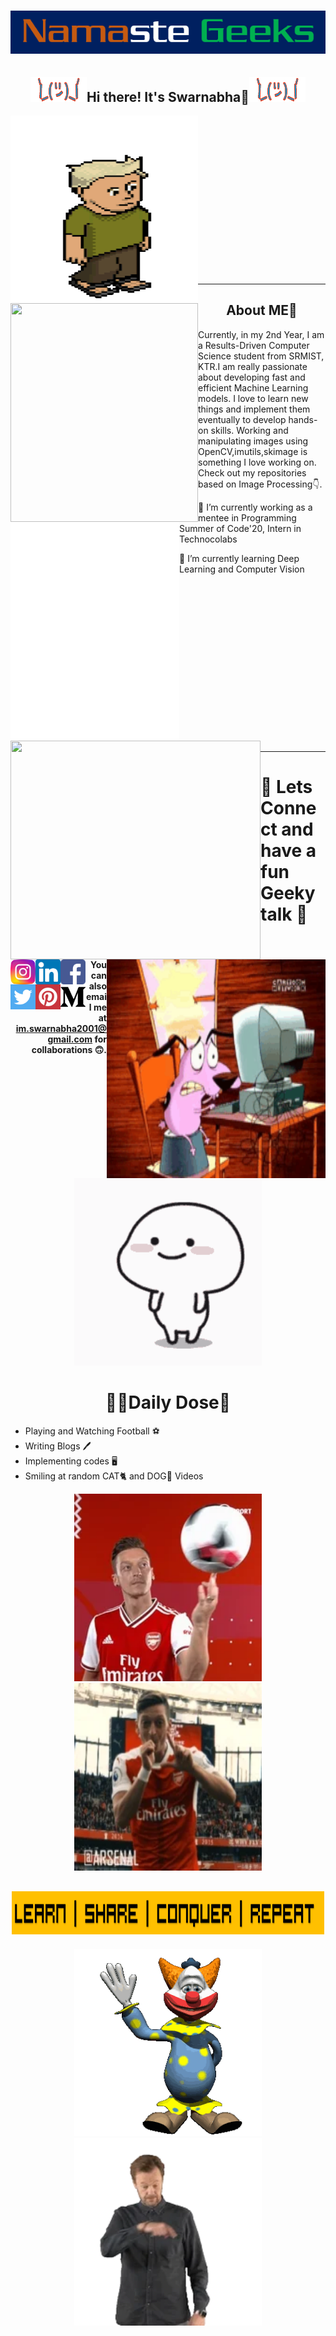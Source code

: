 # <div align="center" ><img src="https://github.com/sd2001/sd2001/blob/master/Screenshot_9.png"></div>
## <div align="center" ><img width="90" height="40" src="https://github.com/sd2001/sd2001/blob/master/giphy%20(2).gif">Hi there! It's Swarnabha👋<img width="90" height="40" src="https://github.com/sd2001/sd2001/blob/master/giphy%20(2).gif"> </div>
  
<p >
  <img align="left" width="300" height="300" src="https://github.com/sd2001/sd2001/blob/master/200w%20(3).webp">
  <img align="left" width="300" height="350" src="https://github.com/sd2001/sd2001/blob/master/giphy.gif">
  <img align="left" width="270" height="350" src="https://github.com/sd2001/sd2001/blob/master/giphy%20(1).gif">
</p>

<br /><br /><br /><br /><br /><br /><br /><br /><br /><br /><br /><br /><br /><br /><br />
<hr/>

## <div align="center" >About ME👋 </div>

Currently, in my 2nd Year, I am a Results-Driven Computer Science student from SRMIST, KTR.I am really passionate about developing fast and efficient Machine Learning models. I love to learn new things and implement them eventually to develop hands-on skills. Working and manipulating images using OpenCV,imutils,skimage is something I love working on. Check out my repositories based on Image Processing👇.

🔭 I’m currently working as a mentee in Programming Summer of Code'20, Intern in Technocolabs

🌱 I’m currently learning Deep Learning and Computer Vision



<div>
  <p><img align="left" width="400" height="350" src="https://github-readme-stats.vercel.app/api?username=sd2001&show_icons=true&theme=tokyonight"></p>
  <p><img align="right" width="350" height="350" src="https://github.com/sd2001/sd2001/blob/master/tenor%20(2).gif"></p>
  <br /><br /><br /><br /><br /><br /><br /><br /><br /><br /><br /><br /><br /><br /><br />
  </div>

<hr/>

# 💬 Lets Connect and have a fun Geeky talk 📱 
<p>
  <br />
  </p>

<a href="https://www.instagram.com/__swarnabha.d__/">
  <img align="left" alt="SD | Insta" width="40px" src="https://github.com/sd2001/sd2001/blob/master/instagram.svg" />
</a>
<a href="https://www.linkedin.com/in/swarnabha-das-2001official/">
  <img align="left" alt="SD | Insta" width="40px" src="https://github.com/sd2001/sd2001/blob/master/linkedin.svg" />
</a>
<a href="https://www.facebook.com/swarnabha.das.737">
  <img align="left" alt="SD | Insta" width="40px" src="https://github.com/sd2001/sd2001/blob/master/facebook%20(1).svg" />
</a>
<a href="https://twitter.com/swarnabha_das">
  <img align="left" alt="SD | Insta" width="40px" src="https://github.com/sd2001/sd2001/blob/master/twitter.svg" />
</a>
<a href="https://in.pinterest.com/imswarnabha2001/boards/">
  <img align="left" alt="SD | Insta" width="40px" src="https://github.com/sd2001/sd2001/blob/master/pinterest.svg" />
</a>
<a href="https://medium.com/@im.swarnabha2001">
  <img align="left" alt="SD | Insta" width="40px" src="https://github.com/sd2001/sd2001/blob/master/medium.svg" />  
</a>

#### <div align="right" > You can also email me at im.swarnabha2001@gmail.com for collaborations 🙃.</div>
<p>
  <br />
  </p>

<div align="center" >
  <img width="300" height="300" src="https://github.com/sd2001/sd2001/blob/master/tenor%20(8).gif">
</div>

# <div align="center" > 🦹‍♀️Daily Dose🤖</div>

- Playing and Watching Football ️⚽️
- Writing Blogs 🖊
- Implementing codes 🖥
- Smiling at random CAT🐈 and DOG🐶 Videos

<div align="center" >
  <img width="300" height="300" src="https://github.com/sd2001/sd2001/blob/master/200w.webp">
  <img width="300" height="300" src="https://github.com/sd2001/sd2001/blob/master/200.webp">
  </div>


## <div align="center"><img width="500" height="70" src="https://github.com/sd2001/sd2001/blob/master/Screenshot_11.png"></div>
<div align="center" >
  <img width="300" height="300" src="https://github.com/sd2001/sd2001/blob/master/giphy3.gif">
  <img width="300" height="300" src="https://github.com/sd2001/sd2001/blob/master/200w%20(5).webp">
 </div>
  
  
























<!--
**sd2001/sd2001** is a ✨ _special_ ✨ repository because its `README.md` (this file) appears on your GitHub profile.

Here are some ideas to get you started:

- 🔭 I’m currently working on ...
- 🌱 I’m currently learning ...
- 👯 I’m looking to collaborate on ...
- 🤔 I’m looking for help with ...
- 💬 Ask me about ...
- 📫 How to reach me: ...
- 😄 Pronouns: ...
- ⚡ Fun fact: ...
-->

  
